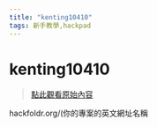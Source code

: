 ```yaml
---
title: "kenting10410"
tags: 新手教學,hackpad
---
```


# kenting10410

> [點此觀看原始內容](https://g0v.hackpad.tw/RG4npmImlJw)

hackfoldr.org/(你的專案的英文網址名稱
